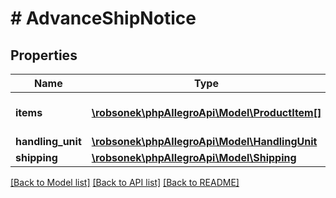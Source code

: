 # # AdvanceShipNotice

## Properties

Name | Type | Description | Notes
------------ | ------------- | ------------- | -------------
**items** | [**\robsonek\phpAllegroApi\Model\ProductItem[]**](ProductItem.md) | A list of product items. |
**handling_unit** | [**\robsonek\phpAllegroApi\Model\HandlingUnit**](HandlingUnit.md) |  | [optional]
**shipping** | [**\robsonek\phpAllegroApi\Model\Shipping**](Shipping.md) |  | [optional]

[[Back to Model list]](../../README.md#models) [[Back to API list]](../../README.md#endpoints) [[Back to README]](../../README.md)
